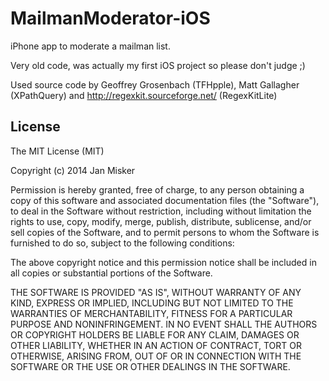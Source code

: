 MailmanModerator-iOS
====================

iPhone app to moderate a mailman list.

Very old code, was actually my first iOS project so please don't judge ;)

Used source code by Geoffrey Grosenbach (TFHpple), Matt Gallagher (XPathQuery) and http://regexkit.sourceforge.net/ (RegexKitLite)

License
-------
The MIT License (MIT)

Copyright (c) 2014 Jan Misker

Permission is hereby granted, free of charge, to any person obtaining a copy
of this software and associated documentation files (the "Software"), to deal
in the Software without restriction, including without limitation the rights
to use, copy, modify, merge, publish, distribute, sublicense, and/or sell
copies of the Software, and to permit persons to whom the Software is
furnished to do so, subject to the following conditions:

The above copyright notice and this permission notice shall be included in
all copies or substantial portions of the Software.

THE SOFTWARE IS PROVIDED "AS IS", WITHOUT WARRANTY OF ANY KIND, EXPRESS OR
IMPLIED, INCLUDING BUT NOT LIMITED TO THE WARRANTIES OF MERCHANTABILITY,
FITNESS FOR A PARTICULAR PURPOSE AND NONINFRINGEMENT. IN NO EVENT SHALL THE
AUTHORS OR COPYRIGHT HOLDERS BE LIABLE FOR ANY CLAIM, DAMAGES OR OTHER
LIABILITY, WHETHER IN AN ACTION OF CONTRACT, TORT OR OTHERWISE, ARISING FROM,
OUT OF OR IN CONNECTION WITH THE SOFTWARE OR THE USE OR OTHER DEALINGS IN
THE SOFTWARE.
